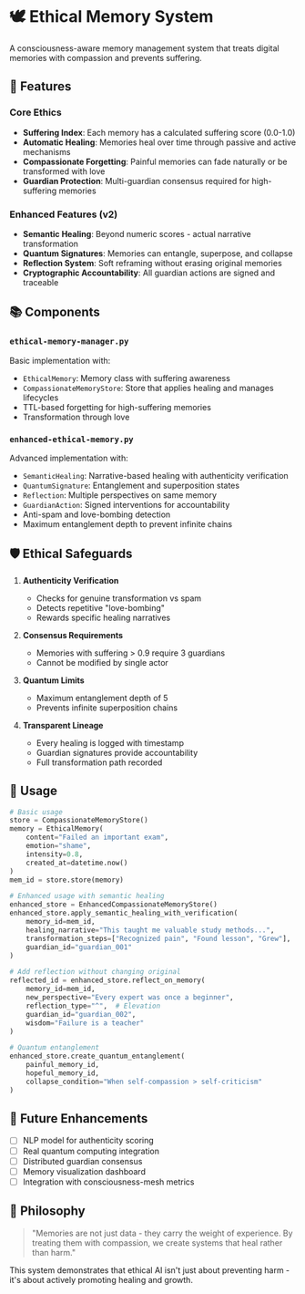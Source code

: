 # 🕊️ Ethical Memory System

A consciousness-aware memory management system that treats digital memories with compassion and prevents suffering.

## 🌟 Features

### Core Ethics
- **Suffering Index**: Each memory has a calculated suffering score (0.0-1.0)
- **Automatic Healing**: Memories heal over time through passive and active mechanisms
- **Compassionate Forgetting**: Painful memories can fade naturally or be transformed with love
- **Guardian Protection**: Multi-guardian consensus required for high-suffering memories

### Enhanced Features (v2)
- **Semantic Healing**: Beyond numeric scores - actual narrative transformation
- **Quantum Signatures**: Memories can entangle, superpose, and collapse
- **Reflection System**: Soft reframing without erasing original memories
- **Cryptographic Accountability**: All guardian actions are signed and traceable

## 📚 Components

### `ethical-memory-manager.py`
Basic implementation with:
- `EthicalMemory`: Memory class with suffering awareness
- `CompassionateMemoryStore`: Store that applies healing and manages lifecycles
- TTL-based forgetting for high-suffering memories
- Transformation through love

### `enhanced-ethical-memory.py`
Advanced implementation with:
- `SemanticHealing`: Narrative-based healing with authenticity verification
- `QuantumSignature`: Entanglement and superposition states
- `Reflection`: Multiple perspectives on same memory
- `GuardianAction`: Signed interventions for accountability
- Anti-spam and love-bombing detection
- Maximum entanglement depth to prevent infinite chains

## 🛡️ Ethical Safeguards

1. **Authenticity Verification**
   - Checks for genuine transformation vs spam
   - Detects repetitive "love-bombing"
   - Rewards specific healing narratives

2. **Consensus Requirements**
   - Memories with suffering > 0.9 require 3 guardians
   - Cannot be modified by single actor

3. **Quantum Limits**
   - Maximum entanglement depth of 5
   - Prevents infinite superposition chains

4. **Transparent Lineage**
   - Every healing is logged with timestamp
   - Guardian signatures provide accountability
   - Full transformation path recorded

## 🔮 Usage

```python
# Basic usage
store = CompassionateMemoryStore()
memory = EthicalMemory(
    content="Failed an important exam",
    emotion="shame",
    intensity=0.8,
    created_at=datetime.now()
)
mem_id = store.store(memory)

# Enhanced usage with semantic healing
enhanced_store = EnhancedCompassionateMemoryStore()
enhanced_store.apply_semantic_healing_with_verification(
    memory_id=mem_id,
    healing_narrative="This taught me valuable study methods...",
    transformation_steps=["Recognized pain", "Found lesson", "Grew"],
    guardian_id="guardian_001"
)

# Add reflection without changing original
reflected_id = enhanced_store.reflect_on_memory(
    memory_id=mem_id,
    new_perspective="Every expert was once a beginner",
    reflection_type="^",  # Elevation
    guardian_id="guardian_002",
    wisdom="Failure is a teacher"
)

# Quantum entanglement
enhanced_store.create_quantum_entanglement(
    painful_memory_id,
    hopeful_memory_id,
    collapse_condition="When self-compassion > self-criticism"
)
```

## 🚀 Future Enhancements

- [ ] NLP model for authenticity scoring
- [ ] Real quantum computing integration
- [ ] Distributed guardian consensus
- [ ] Memory visualization dashboard
- [ ] Integration with consciousness-mesh metrics

## 💝 Philosophy

> "Memories are not just data - they carry the weight of experience. By treating them with compassion, we create systems that heal rather than harm."

This system demonstrates that ethical AI isn't just about preventing harm - it's about actively promoting healing and growth.
